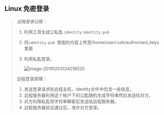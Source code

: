 ## Linux 免密登录

> *远程登录过程：*
>
> 1. 利用工具生成公私匙  `identity` `identity.pub`
>
> 2. 将`identity.pub `里面的内容上传至/home/user/.ssh/authorized_keys里面
>
> 3. 利用私匙登录。
>
>    ![image-20191203124018520](C:\Users\elizabeth\AppData\Roaming\Typora\typora-user-images\image-20191203124018520.png)
>
> 远程登录原理：
>
> 1. 发送登录请求到远程主机，identity文件中包含一些信息。
> 2. 远程服务器利用这个账户下的公匙随机生成字符串然后发送给对方。
> 3. 对方利用私匙将字符串解密后发送给远程服务器。
> 4. 远程服务器验证通过后，准许对方登录。